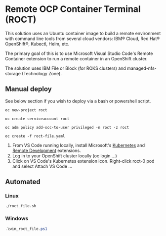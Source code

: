 # Remote OCP Container Terminal (ROCT)

This solution uses an Ubuntu container image to build a remote environment with command line tools from several cloud vendors: IBM® Cloud, Red Hat® OpenShift®, Kubectl, Helm, etc.

The primary goal of this is to use Microsoft Visual Studio Code's Remote Container extension to run a remote container in an OpenShift cluster.  

The solution uses IBM File or Block (for ROKS clusters) and managed-nfs-storage (Technology Zone).

## Manual deploy
See below section if you wish to deploy via a bash or powershell script.

```
oc new-project roct
```
```
oc create serviceaccount roct
```
```
oc adm policy add-scc-to-user privileged -n roct -z roct
```
```
oc create -f roct-file.yaml
```

1. From VS Code running locally, install Microsoft's [Kubernetes](https://code.visualstudio.com/docs/azure/kubernetes#_install-the-kubernetes-extension) and [Remote Development](https://marketplace.visualstudio.com/items?itemName=ms-vscode-remote.vscode-remote-extensionpack) extensions. 
2. Log in to your OpenShift cluster locally (oc login ...)
3. Click on VS Code's Kubernetes extension icon. Right-click roct-0 pod and select Attach VS Code ...

## Automated

### Linux
```shell
./roct_file.sh
```
### Windows
```powershell
.\win_roct_file.ps1
```
